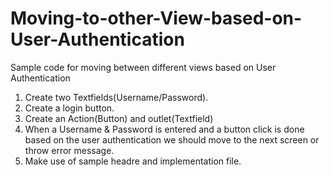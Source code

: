 Moving-to-other-View-based-on-User-Authentication
=================================================

Sample code for moving between different views based on User Authentication

1. Create two Textfields(Username/Password).
2. Create a login button.
3. Create an Action(Button) and outlet(Textfield)
4. When a Username & Password is entered and a button click is done  based on the user authentication we should move to the next screen or throw error message.
5. Make use of sample headre and implementation file.
